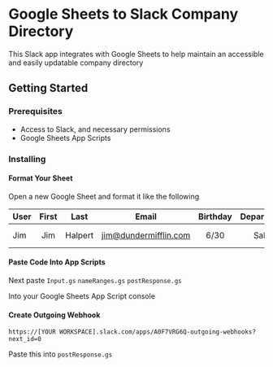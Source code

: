 # Google Sheets to Slack Company Directory

This Slack app integrates with Google Sheets to help maintain an accessible and easily updatable company directory

## Getting Started

### Prerequisites

- Access to Slack, and necessary permissions
- Google Sheets App Scripts

### Installing

#### Format Your Sheet

Open a new Google Sheet and format it like the following

| User | First  | Last    | Email                 | Birthday | Department | Hire Date | Person | Role      |
| -----|:------:|:-------:|:---------------------:|:--------:|:----------:|:---------:|:------:|:---------:|
| Jim  |  Jim   | Halpert | jim@dundermifflin.com | 6/30     | Sales      | 3/24/2005 | Pam    | Sell Paper|


#### Paste Code Into App Scripts

Next paste
`Input.gs`
`nameRanges.gs`
`postResponse.gs`

Into your Google Sheets App Script console

#### Create Outgoing Webhook

`https://[YOUR WORKSPACE].slack.com/apps/A0F7VRG6Q-outgoing-webhooks?next_id=0`

Paste this into `postResponse.gs`
